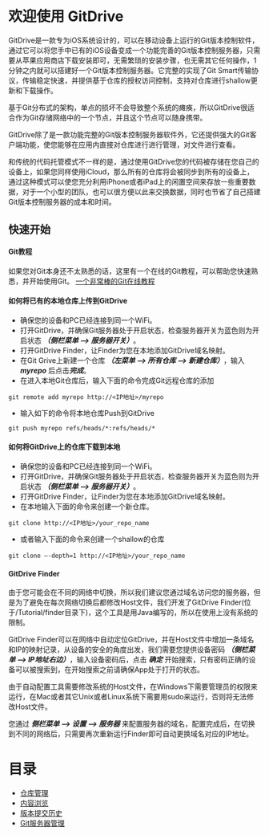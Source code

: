 欢迎使用 GitDrive
=================================
GitDrive是一款专为iOS系统设计的，可以在移动设备上运行的Git版本控制软件，通过它可以将您手中已有的iOS设备变成一个功能完善的Git版本控制服务器，只需要从苹果应用商店下载安装即可，无需繁琐的安装步骤，也无需其它任何操作，1分钟之内就可以搭建好一个Git版本控制服务器。它完整的实现了Git Smart传输协议，传输稳定快速，并提供基于仓库的授权访问控制，支持对仓库进行shallow更新和下载操作。

基于Git分布式的架构，单点的损坏不会导致整个系统的瘫痪，所以GitDrive很适合作为Git存储网络中的一个节点，并且这个节点可以随身携带。

GitDrive除了是一款功能完整的Git版本控制服务器软件外，它还提供强大的Git客户端功能，使您能够在应用内直接对仓库进行进行管理，对文件进行查看。

和传统的代码托管模式不一样的是，通过使用GitDrive您的代码被存储在您自己的设备上，如果您同样使用iCloud，那么所有的仓库将会被同步到所有的设备上，通过这种模式可以使您充分利用iPhone或者iPad上的闲置空间来存放一些重要数据，对于一个小型的团队，也可以很方便以此来交换数据，同时也节省了自己搭建Git版本控制服务器的成本和时间。

## 快速开始
#### Git教程
如果您对Git本身还不太熟悉的话，这里有一个在线的Git教程，可以帮助您快速熟悉，并开始使用Git。
[一个非常棒的Git在线教程](https://git-scm.com/book/zh/v2)
#### 如何将已有的本地仓库上传到GitDrive
- 确保您的设备和PC已经连接到同一个WiFi。
- 打开GitDrive，并确保Git服务器处于开启状态，检查服务器开关为蓝色则为开启状态 ***（侧栏菜单 --> 服务器开关）***。
- 打开GitDrive Finder，让Finder为您在本地添加GitDrive域名映射。
- 在Git Grive上新建一个仓库 ***（左菜单 --> 所有仓库 --> 新建仓库）***，输入 ***myrepo*** 后点击***完成***。
- 在进入本地Git仓库后，输入下面的命令完成Git远程仓库的添加

```
git remote add myrepo http://<IP地址>/myrepo
```
- 输入如下的命令将本地仓库Push到GitDrive

```
git push myrepo refs/heads/*:refs/heads/*
```

#### 如何将GitDrive上的仓库下载到本地

- 确保您的设备和PC已经连接到同一个WiFi。
- 打开GitDrive，并确保Git服务器处于开启状态，检查服务器开关为蓝色则为开启状态 ***（侧栏菜单 --> 服务器开关）***。
- 打开GitDrive Finder，让Finder为您在本地添加GitDrive域名映射。
- 在本地输入下面的命令来创建一个新仓库。

```
git clone http://<IP地址>/your_repo_name
```
- 或者输入下面的命令来创建一个shallow的仓库

```
git clone —-depth=1 http://<IP地址>/your_repo_name
```

#### GitDrive Finder

由于您可能会在不同的网络中切换，所以我们建议您通过域名访问您的服务器，但是为了避免在每次网络切换后都修改Host文件，我们开发了GitDrive Finder(位于/Tutorial/finder目录下)，这个工具是用Java编写的，所以在使用上没有系统的限制。

GitDrive Finder可以在网络中自动定位GitDrive，并在Host文件中增加一条域名和IP的映射记录，从设备的安全的角度出发，我们需要您提供设备密码 ***（侧栏菜单 --> IP地址右边）***，输入设备密码后，点击 ***确定*** 开始搜索，只有密码正确的设备可以被搜索到，在开始搜索之前请确保App处于打开的状态。

由于自动配置工具需要修改系统的Host文件，在Windows下需要管理员的权限来运行，在Mac或者其它Unix或者Linux系统下需要用sudo来运行，否则将无法修改Host文件。

您通过 ***侧栏菜单 --> 设置 --> 服务器*** 来配置服务器的域名，配置完成后，在切换到不同的网络后，只需要再次重新运行Finder即可自动更换域名对应的IP地址。

目录
=================================
- [仓库管理](./docs/chapter_1_zh.md)
- [内容浏览](./docs/chapter_2_zh.md)
- [版本提交历史](./docs/chapter_3_zh.md)
- [Git服务器管理](./docs/chapter_4_zh.md)

